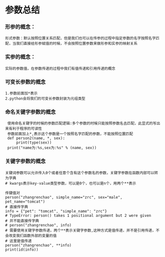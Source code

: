 # 参数总结

### 形参的概念：

    形式参数：默认按照位置关系匹配，但是我们也可以在传参的过程中指定参数的名字按照名字匹配，当我们直接给形参赋值的时候，不会按照位置参数来做形参和实参的映射关系

### 实参的概念：

    实际的参数值，在参数传递的过程中我们有值传递和引用传递的概念

### 可变长参数的概念

    1.参数前面加*表示 
    2.python会将我们的可变长参数封装为元组类型

### 命名关键字参数的概念

     使用命名关键字的时候的参数匹配逻辑:多个参数的时候只能按照参数名去匹配，此显式的写出来有利于程序的可读性
     参数前面加上*,表示这个参数是一个按照名字匹配的参数，不能按照位置匹配
     def person2(name, *, sex):
         print(type(sex))
     print("name为:%s,sex为:%s" % (name, sex))
### 关键字参数的概念

    关键词参数可以允许传入0个或者任意个含有这个参数名的参数，关键字参数在函数内部可以转为字典
    # kwargs表示key-value类型参数，可以是0个，也可以是n个，用两个**表示
    
    传键值对
    person("zhangrenchao", simple_name="zrc", sex="male", pet_name="tomcat")
    # 直接传字典
    info = {"pet": "tomcat", "simple_name": "zrc"}
    # TypeError: person() takes 1 positional argument but 2 were given
    # 并不能直接传字典
    # person("zhangrenchao", info)
    # 需要使用关键字参数传递，两个**表示关键字参数,这种方式是值传递，并不是引用传递，不会改变我们函数外部的变量的值
    # 这里是值传递
    person("zhangrenchao", **info)
    print(id(info))

    
    